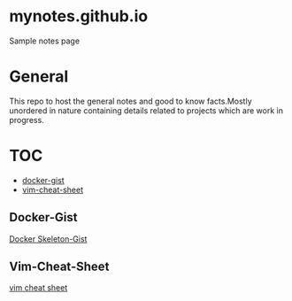 # mynotes.github.io
Sample notes page
# General
This repo to host the general notes and good to know facts.Mostly unordered in nature containing details related to projects which are work in progress.

TOC
=======

  * [docker-gist](#docker-gist)
  * [vim-cheat-sheet](#vim-cheat-sheet)

 Docker-Gist
 ----
[Docker Skeleton-Gist][mygitgistdockerfile]

 Vim-Cheat-Sheet
 -------
[vim cheat sheet][vimcheatsheet]























[mygitgistdockerfile]:https://gist.github.com/ehrktia/08527e17aff1d08df47fbb6305cba74a
[vimcheatsheet]:https://vim.rtorr.com
